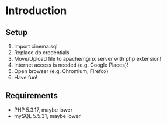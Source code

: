 # Introduction
## Setup
  1. Import cinema.sql
  2. Replace db credentials
  3. Move/Upload file to apache/nginx server with php extension!
  4. Internet access is needed (e.g. Google Places)!
  5. Open browser (e.g. Chromium, Firefox)
  6. Have fun!


## Requirements
  * PHP 5.3.17, maybe lower
  * mySQL 5.5.31, maybe lower

